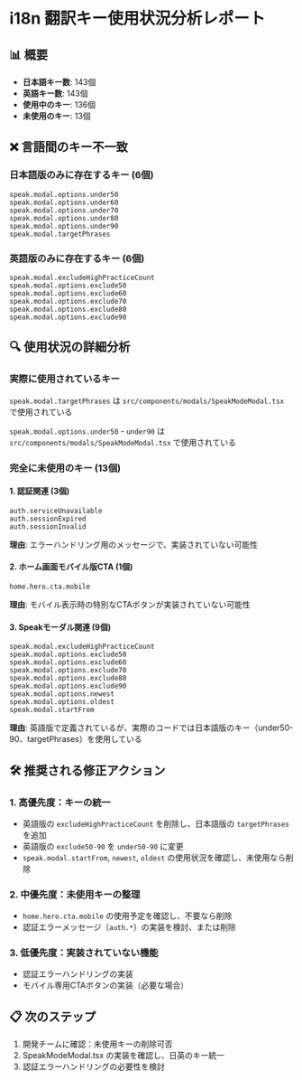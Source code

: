 # i18n 翻訳キー使用状況分析レポート

## 📊 概要

- **日本語キー数**: 143個
- **英語キー数**: 143個
- **使用中のキー**: 136個
- **未使用のキー**: 13個

## ❌ 言語間のキー不一致

### 日本語版のみに存在するキー (6個)

```
speak.modal.options.under50
speak.modal.options.under60
speak.modal.options.under70
speak.modal.options.under80
speak.modal.options.under90
speak.modal.targetPhrases
```

### 英語版のみに存在するキー (6個)

```
speak.modal.excludeHighPracticeCount
speak.modal.options.exclude50
speak.modal.options.exclude60
speak.modal.options.exclude70
speak.modal.options.exclude80
speak.modal.options.exclude90
```

## 🔍 使用状況の詳細分析

### 実際に使用されているキー

`speak.modal.targetPhrases` は `src/components/modals/SpeakModeModal.tsx` で使用されている

`speak.modal.options.under50` - `under90` は `src/components/modals/SpeakModeModal.tsx` で使用されている

### 完全に未使用のキー (13個)

#### 1. 認証関連 (3個)

```
auth.serviceUnavailable
auth.sessionExpired
auth.sessionInvalid
```

**理由**: エラーハンドリング用のメッセージで、実装されていない可能性

#### 2. ホーム画面モバイル版CTA (1個)

```
home.hero.cta.mobile
```

**理由**: モバイル表示時の特別なCTAボタンが実装されていない可能性

#### 3. Speakモーダル関連 (9個)

```
speak.modal.excludeHighPracticeCount
speak.modal.options.exclude50
speak.modal.options.exclude60
speak.modal.options.exclude70
speak.modal.options.exclude80
speak.modal.options.exclude90
speak.modal.options.newest
speak.modal.options.oldest
speak.modal.startFrom
```

**理由**: 英語版で定義されているが、実際のコードでは日本語版のキー（under50-90、targetPhrases）を使用している

## 🛠️ 推奨される修正アクション

### 1. 高優先度：キーの統一

- 英語版の `excludeHighPracticeCount` を削除し、日本語版の `targetPhrases` を追加
- 英語版の `exclude50-90` を `under50-90` に変更
- `speak.modal.startFrom`, `newest`, `oldest` の使用状況を確認し、未使用なら削除

### 2. 中優先度：未使用キーの整理

- `home.hero.cta.mobile` の使用予定を確認し、不要なら削除
- 認証エラーメッセージ（`auth.*`）の実装を検討、または削除

### 3. 低優先度：実装されていない機能

- 認証エラーハンドリングの実装
- モバイル専用CTAボタンの実装（必要な場合）

## 📋 次のステップ

1. 開発チームに確認：未使用キーの削除可否
2. SpeakModeModal.tsx の実装を確認し、日英のキー統一
3. 認証エラーハンドリングの必要性を検討
